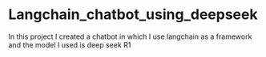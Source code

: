 # Langchain_chatbot_using_deepseek
In this project I created a chatbot in which I use langchain as a framework and the model I used is deep seek R1
